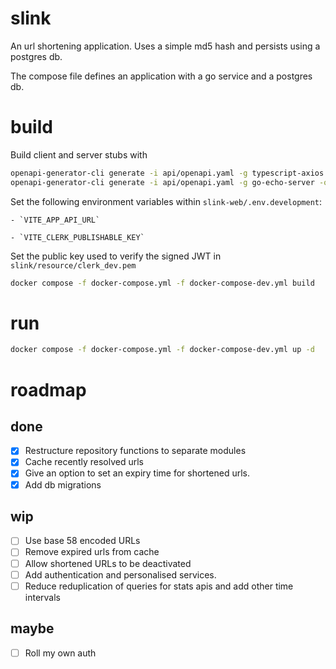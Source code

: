 # slink

An url shortening application. Uses a simple md5 hash and persists using a postgres db.

The compose file defines an application with a go service and a postgres db.

# build

Build client and server stubs with

```bash
openapi-generator-cli generate -i api/openapi.yaml -g typescript-axios -o slink-web/generated-src --additional-properties=supportsES6=true,typescriptThreePlus=true
openapi-generator-cli generate -i api/openapi.yaml -g go-echo-server -o slink/ --additional-properties=packageName=slink --global-property models
```

Set the following environment variables within `slink-web/.env.development`:

    - `VITE_APP_API_URL`

    - `VITE_CLERK_PUBLISHABLE_KEY`

Set the public key used to verify the signed JWT in `slink/resource/clerk_dev.pem`

```bash
docker compose -f docker-compose.yml -f docker-compose-dev.yml build
```

# run

```bash
docker compose -f docker-compose.yml -f docker-compose-dev.yml up -d
```

# roadmap

## done

- [x] Restructure repository functions to separate modules
- [x] Cache recently resolved urls
- [x] Give an option to set an expiry time for shortened urls.
- [x] Add db migrations

## wip

- [ ] Use base 58 encoded URLs
- [ ] Remove expired urls from cache
- [ ] Allow shortened URLs to be deactivated
- [ ] Add authentication and personalised services.
- [ ] Reduce reduplication of queries for stats apis and add other time intervals

## maybe

- [ ] Roll my own auth
